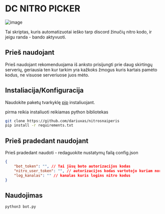 # DC NITRO PICKER

![image](https://user-images.githubusercontent.com/82940827/196197651-33a2831d-5f5a-4dd4-9a81-65028deae6b1.png)

Tai skriptas, kuris automatizuotai ieško tarp discord žinučių nitro kodo, ir jeigu randa - bando aktyvuoti.

## Prieš naudojant

Prieš naudojant rekomenduojama iš anksto prisijungti prie daug skirtingų serverių, geriausia ten kur tarkim yra kažkoks žmogus kuris kartais pamėto kodus, ne visuose serveriuose juos mėto.


## Instaliacija/Konfiguracija

Naudokite paketų tvarkyklę [pip](https://pip.pypa.io/en/stable/) instaliuojant.

pirma reikia instaliuoti reikiamas python bibliotekas
```bash
git clone https://github.com/dariuxas/nitrosnaiperis
pip install -r requirements.txt
```

## Prieš pradedant naudojant

Prieš pradedant naudoti - redaguokite nustatymų failą config.json
```json
{
    "bot_token": "", // Tai jūsų boto autorizacijos kodas 
    "nitro_user_token": "", // autorizacijos kodas vartotojo kuriam norite aktyvuoti nitro
    "log_kanalas": "" // kanalas kuris logins nitro kodus
}
```

## Naudojimas

```bash
python3 bot.py
```

